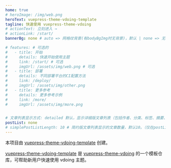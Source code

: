 ```yaml
---
home: true
# heroImage: /img/web.png
heroText: vuepress-theme-vdoing-template
tagline: 快速使用 vuepress-theme-vdoing
# actionText: 立刻进入 →
# actionLink: /start/
bannerBg: none # auto => 网格纹背景(有bodyBgImg时无背景)，默认 | none => 无 | '大图地址' | background: 自定义背景样式       提示：如发现文本颜色不适应你的背景时可以到palette.styl修改$bannerTextColor变量

# features: # 可选的
#   - title: 开始
#     details: 快速开始使用主题
#     link: /start/ # 可选
#     imgUrl: /assets/img/web.png # 可选
#   - title: 部署
#     details: 不同部署平台的CI配置方法
#     link: /deploy/
#     imgUrl: /assets/img/other.png
#   - title: 更多参考
#     details: 更多参考示例
#     link: /more/
#     imgUrl: /assets/img/more.png


# 文章列表显示方式: detailed 默认，显示详细版文章列表（包括作者、分类、标签、摘要、分页等）| simple => 显示简约版文章列表（仅标题和日期）| none 不显示文章列表
postList: none
# simplePostListLength: 10 # 简约版文章列表显示的文章数量，默认10。（仅在postList设置为simple时生效）
---
```


本项目由 [vuepress-theme-vdoing-template](https://github.com/u2sb/vuepress-theme-vdoing-template) 创建。

[vuepress-theme-vdoing-template](https://github.com/u2sb/vuepress-theme-vdoing-template) 是 [vuepress-theme-vdoing](https://github.com/xugaoyi/vuepress-theme-vdoing) 的一个模板仓库，可帮助新用户快速使用 vdoing 主题。
